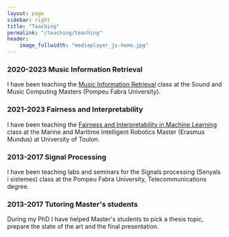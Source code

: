 ```yaml
---
layout: page
sidebar: right
title: "Teaching"
permalink: "/teaching/teaching"
header:
    image_fullwidth: "mediaplayer_js-home.jpg"
---
```



### 2020-2023 Music Information Retrieval
I have been teaching the [Music Information Retrieval][2] class at the Sound and Music Computing Masters (Pompeu Fabra University).

### 2021-2023 Fairness and Interpretability
I have been teaching the [Fairness and Interpretability in Machine Learning][1] class at the Marine and Maritime Intelligent Robotics Master (Erasmus Mundus) at University of Toulon.

### 2013-2017 Signal Processing
I have been teaching labs and seminars for the Signals processing (Senyals i sistemes) class at the Pompeu Fabra University, Telecommunications degree.

### 2013-2017 Tutoring Master's students
During my PhD I have helped Master's students to pick a thesis topic, prepare the state of the art and the final presentation.

 [1]: https://www.master-mir.eu
 [2]: https://www.upf.edu/web/smc/music-information-retrieval
